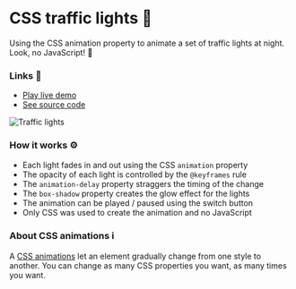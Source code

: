 # CSS traffic lights 🚦

Using the CSS animation property to animate a set of traffic lights at night. Look, no JavaScript! 👀

### Links 🔗

+ [Play live demo](https://css-traffic-lights-animation.vercel.app)
+ [See source code](https://github.com/rolandjlevy/css-traffic-lights-animation)

![Traffic lights](https://raw.githubusercontent.com/rolandjlevy/css-traffic-lights-animation/master/images/traffic-lights.png)

### How it works ⚙️
- Each light fades in and out using the CSS `animation` property
- The opacity of each light is controlled by the `@keyframes` rule
- The `animation-delay` property straggers the timing of the change
- The `box-shadow` property creates the glow effect for the lights
- The animation can be played / paused using the switch button
- Only CSS was used to create the animation and no JavaScript

### About CSS animations ℹ️
A [CSS animations](https://www.w3schools.com/css/css3_animations.asp) let an element gradually change from one style to another. You can change as many CSS properties you want, as many times you want.
